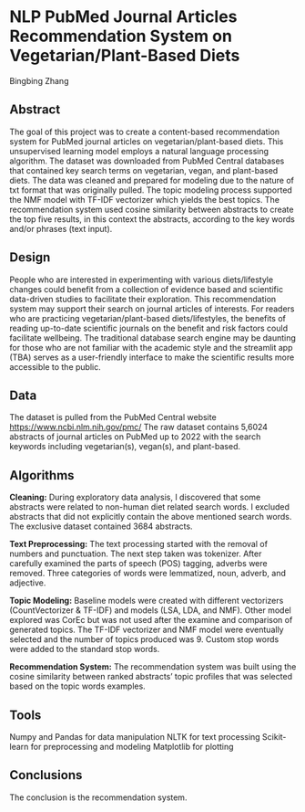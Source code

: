 # NLP PubMed Journal Articles Recommendation System on Vegetarian/Plant-Based Diets
Bingbing Zhang

## Abstract
The goal of this project was to create a content-based recommendation system for PubMed journal articles on vegetarian/plant-based diets. This unsupervised learning model employs a natural language processing algorithm. The dataset was downloaded from PubMed Central databases that contained key search terms on vegetarian, vegan, and plant-based diets. The data was cleaned and prepared for modeling due to the nature of txt format that was originally pulled. The topic modeling process supported the NMF model with TF-IDF vectorizer which yields the best topics. The recommendation system used cosine similarity between abstracts to create the top five results, in this context the abstracts, according to the key words and/or phrases (text input).


## Design
People who are interested in experimenting with various diets/lifestyle changes could benefit from a collection of evidence based and scientific data-driven studies to facilitate their exploration. This recommendation system may support their search on journal articles of interests. For readers who are practicing vegetarian/plant-based diets/lifestyles, the benefits of reading up-to-date scientific journals on the benefit and risk factors could facilitate wellbeing. The traditional database search engine may be daunting for those who are not familiar with the academic style and the streamlit app (TBA) serves as a user-friendly interface to make the scientific results more accessible to the public. 

## Data
The dataset is pulled from the PubMed Central website https://www.ncbi.nlm.nih.gov/pmc/ The raw dataset contains 5,6024 abstracts of journal articles on PubMed up to 2022 with the search keywords including vegetarian(s), vegan(s), and plant-based.

## Algorithms
**Cleaning:**
During exploratory data analysis, I discovered that some abstracts were related to non-human diet related search words. I excluded abstracts that did not explicitly contain the above mentioned search words. The exclusive dataset contained 3684 abstracts.

**Text Preprocessing:**
The text processing started with the removal of numbers and punctuation. The next step taken was tokenizer. After carefully examined the parts of speech (POS) tagging, adverbs were removed. Three categories of words were lemmatized, noun, adverb, and adjective. 

**Topic Modeling:**
Baseline models were created with different vectorizers (CountVectorizer & TF-IDF) and models (LSA, LDA, and NMF). Other model explored was CorEc but was not used after the examine and comparison of generated topics. The TF-IDF vectorizer and NMF model were eventually selected and the number of topics produced was 9. Custom stop words were added to the standard stop words. 

**Recommendation System:**
The recommendation system was built using the cosine similarity between ranked abstracts’ topic profiles that was selected based on the topic words examples. 

## Tools
Numpy and Pandas for data manipulation
NLTK for text processing
Scikit-learn for preprocessing and modeling
Matplotlib for plotting

## Conclusions
The conclusion is the recommendation system.
